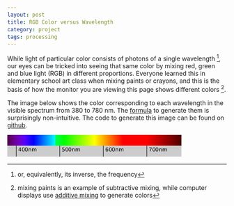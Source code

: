 ```yaml
---
layout: post
title: RGB Color versus Wavelength
category: project
tags: processing
---
```


While light of particular color consists of photons of a single wavelength
[^1], our eyes can be tricked into seeing that same color by mixing red, green
and blue light (RGB) in different proportions.  Everyone learned this in elementary
school art class when mixing paints or crayons, and this is the basis of
how the monitor you are viewing this page shows different colors [^2].

The image below shows the color corresponding to each wavelength in the visible
spectrum from 380 to 780 nm.  The
[formula](http://www.physics.sfasu.edu/astro/color/spectra.html) to generate
them is surprisingly non-intuitive.  The code to generate this image can be found on
[github](https://github.com/contractdesign/code-examples/blob/master/processing/spectrum_vs_wavelength.pde).

![spectrum](/assets/spectrum/spectrum.png)


[^1]: or, equivalently, its inverse, the frequency

[^2]: mixing paints is an example of subtractive mixing, while computer displays use [additive mixing](http://www.colorbasics.com/AdditiveSubtractiveColors/) to generate colors

